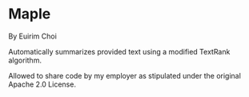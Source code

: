 # Maple
By Euirim Choi

Automatically summarizes provided text using a modified TextRank algorithm.

Allowed to share code by my employer as stipulated under the original Apache 2.0 License. 
